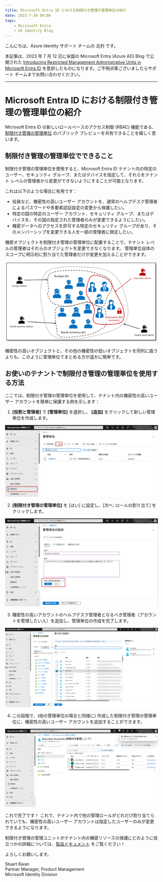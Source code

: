 ```yaml
---
title: Microsoft Entra ID における制限付き管理の管理単位の紹介
date: 2023-7-30 09:00
tags:
    - Microsoft Entra
    - US Identity Blog
---
```


こんにちは、Azure Identity サポート チームの 北村 です。

本記事は、2023 年 7 月 12 日に米国の Microsoft Entra (Azure AD) Blog で公開された [Introducing Restricted Management Administrative Units in Microsoft Entra ID](https://techcommunity.microsoft.com/t5/microsoft-entra-azure-ad-blog/introducing-restricted-management-administrative-units-in/ba-p/3867839) を意訳したものになります。ご不明点等ございましたらサポート チームまでお問い合わせください。

---
# Microsoft Entra ID における制限付き管理の管理単位の紹介

Microsoft Entra ID の新しいロールベースのアクセス制御 (RBAC) 機能である、[制限付き管理の管理単位](https://learn.microsoft.com/ja-jp/azure/active-directory/roles/admin-units-restricted-management) のパブリック プレビューを共有できることを嬉しく思います。

## 制限付き管理の管理単位でできること 

制限付き管理の管理単位を使用すると、Microsoft Entra ID テナント内の特定のユーザー、セキュリティ グループ、またはデバイスを指定して、それらをテナント レベルの管理者から変更ができないようにすることが可能となります。

これは以下のような場合に有用です： 

- 役員など、機密性の高いユーザー アカウントを、通常のヘルプデスク管理者によるパスワードや多要素認証設定の変更から保護したい。
- 特定の国の特定のユーザー アカウント、セキュリティ グループ、またはデバイスを、その国の指定された管理者のみが変更できるようにしたい。
- 機密データへのアクセスを許可する特定のセキュリティ グループがあり、そのメンバーシップを変更できる人を一部の管理者に限定したい。

機密オブジェクトを制限付き管理の管理単位に配置することで、テナント レベルの管理者はそれらのオブジェクトを変更できなくなります。 管理単位自体のスコープに明示的に割り当てた管理者だけが変更を加えることができます。

![テナント スコープの管理者およびその他の管理単位スコープの管理者は、役員のアカウント パスワードをリセットできません。 これらのアカウントを管理できるのは、明示的に指定された管理単位の管理者のみです。](./introducing-restricted-management-au-in-microsoft-entra-id/restricted-management-administrative-units1.png) 

機密性の高いオブジェクトと、その他の機密性の低いオブジェクトを同列に扱うよりも、このように管理単位でまとめる方が遥かに簡単です。

## お使いのテナントで制限付き管理の管理単位を使用する方法 

ここでは、制限付き管理の管理単位を使用して、テナント内の機密性の高いユーザー アカウントを簡単に保護する例を示します： 

1. **[役割と管理者]** で **[管理単位]** を選択し、 **[追加]** をクリックして新しい管理単位を作成します。

![](./introducing-restricted-management-au-in-microsoft-entra-id/restricted-management-administrative-units2.png)  

2. **[制限付き管理の管理単位]** を [はい] に設定し、[次へ: ロールの割り当て] をクリックします。

![](./introducing-restricted-management-au-in-microsoft-entra-id/restricted-management-administrative-units3.png)  

3. 機密性の高いアカウントのヘルプデスク管理者となるべき管理者（アカウントを管理したい人）を追加し、管理単位の作成を完了します。

![](./introducing-restricted-management-au-in-microsoft-entra-id/restricted-management-administrative-units4.png) 

4. この段階で、(他の管理単位の場合と同様に) 作成した制限付き管理の管理単位に、機密性の高いユーザー アカウントを追加することができます。

![](./introducing-restricted-management-au-in-microsoft-entra-id/restricted-management-administrative-units5.png) 

これで完了です！ これで、テナント内で他の管理ロールがどれだけ割り当てられていても、機密性の高いユーザー アカウントは指定したユーザーのみが変更できるようになります。

制限付き管理の管理ユニットがテナント内の機密リソースの保護にどのように役立つかの詳細については、[製品ドキュメント](https://learn.microsoft.com/ja-jp/azure/active-directory/roles/admin-units-restricted-management) をご覧ください！

よろしくお願いします。

Stuart Kwan  
Partner Manager, Product Management  
Microsoft Identity Division
